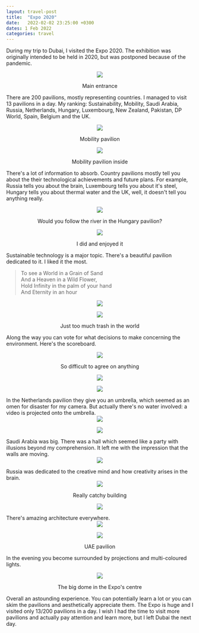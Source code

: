 ```yaml
---
layout: travel-post
title:  "Expo 2020"
date:   2022-02-02 23:25:00 +0300
dates: 1 Feb 2022
categories: travel
---
```


During my trip to Dubai, I visited the Expo 2020. The exhibition was originally intended to be held in 2020, but was postponed because of the pandemic. 
<center>
<img src="{{site.baseurl}}/assets/img/expo/1.jpg" />
<p class="image-label">
Main entrance
</p>
</center>

There are 200 pavilions, mostly representing countries. I managed to visit 13 pavilions in a day. My ranking: Sustainability, Mobility, Saudi Arabia, Russia, Netherlands, Hungary, Luxembourg, New Zealand, Pakistan, DP World, Spain, Belgium and the UK.
<center>
<img src="{{site.baseurl}}/assets/img/expo/2.jpg" />
<p class="image-label">
Mobility pavilion
</p>
</center>

<center>
<img src="{{site.baseurl}}/assets/img/expo/3.jpg" />
<p class="image-label">
Mobility pavilion inside
</p>
</center>

There's a lot of information to absorb. Country pavilions mostly tell you about the their technological achievements and future plans. For example, Russia tells you about the brain, Luxembourg tells you about it's steel, Hungary tells you about thermal water and the UK, well, it doesn't tell you anything really. 
<center>
<img src="{{site.baseurl}}/assets/img/expo/4.jpg" />
<p class="image-label">
Would you follow the river in the Hungary pavilion?
</p>
</center>
<center>
<img src="{{site.baseurl}}/assets/img/expo/5.jpg" />
<p class="image-label">
I did and enjoyed it
</p>
</center>

Sustainable technology is a major topic. There's a beautiful pavilion dedicated to it. I liked it the most.  
> To see a World in a Grain of Sand   
> And a Heaven in a Wild Flower,   
> Hold Infinity in the palm of your hand   
> And Eternity in an hour  
<center>
<img src="{{site.baseurl}}/assets/img/expo/6.jpg" />
<p class="image-label">
</p>
</center>
<center>
<img src="{{site.baseurl}}/assets/img/expo/7.jpg" />
<p class="image-label">
Just too much trash in the world
</p>
</center>

Along the way you can vote for what decisions to make concerning the environment. Here's the scoreboard.
<center>
<img src="{{site.baseurl}}/assets/img/expo/8.jpg" />
<p class="image-label">
So difficult to agree on anything
</p>
</center>
<center>
<img src="{{site.baseurl}}/assets/img/expo/9.jpg" />
<p class="image-label">
</p>
</center>
<center>
<img src="{{site.baseurl}}/assets/img/expo/10.jpg" />
<p class="image-label">
</p>
</center>
In the Netherlands pavilion they give you an umbrella, which seemed as an omen for disaster for my camera. But actually there's no water involved: a video is projected onto the umbrella.
<center>
<img src="{{site.baseurl}}/assets/img/expo/11.jpg" />
<p class="image-label">
</p>
</center>
<center>
<img src="{{site.baseurl}}/assets/img/expo/12.jpg" />
<p class="image-label">
</p>
</center>
Saudi Arabia was big. There was a hall which seemed like a party with illusions beyond my comprehension. It left me with the impression that the walls are moving.
<center>
<img src="{{site.baseurl}}/assets/img/expo/13.jpg" />
<p class="image-label">
</p>
</center>
Russia was dedicated to the creative mind and how creativity arises in the brain.
<center>
<img src="{{site.baseurl}}/assets/img/expo/14.jpg" />
<p class="image-label">
Really catchy building
</p>
</center>
<center>
<img src="{{site.baseurl}}/assets/img/expo/15.jpg" />
<p class="image-label">
</p>
</center>
There's amazing architecture everywhere.
<center>
<img src="{{site.baseurl}}/assets/img/expo/16.jpg" />
<p class="image-label">
</p>
</center>
<center>
<img src="{{site.baseurl}}/assets/img/expo/17.jpg" />
<p class="image-label">
UAE pavilion
</p>
</center>

In the evening you become surrounded by projections and multi-coloured lights.
<center>
<img src="{{site.baseurl}}/assets/img/expo/18.jpg" />
<p class="image-label">
The big dome in the Expo's centre
</p>
</center>

Overall an astounding experience. You can potentially learn a lot or you can skim the pavilions and aesthetically appreciate them. The Expo is huge and I visited only 13/200 pavilions in a day. I wish I had the time to visit more pavilions and actually pay attention and learn more, but I left Dubai the next day.
